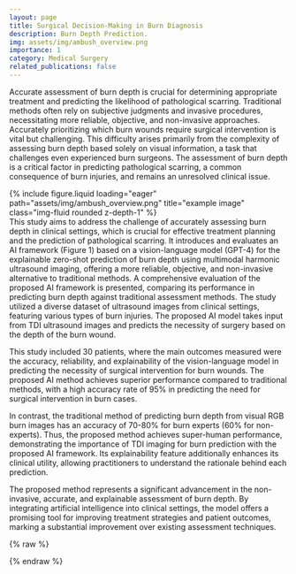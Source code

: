 ```yaml
---
layout: page
title: Surgical Decision-Making in Burn Diagnosis
description: Burn Depth Prediction.
img: assets/img/ambush_overview.png
importance: 1
category: Medical Surgery
related_publications: false
---
```


Accurate assessment of burn depth is crucial for determining appropriate treatment and predicting the likelihood of pathological scarring. Traditional methods often rely on subjective judgments and invasive procedures, necessitating more reliable, objective, and non-invasive approaches. Accurately prioritizing which burn wounds require surgical intervention is vital but challenging. This difficulty arises primarily from the complexity of assessing burn depth based solely on visual information, a task that challenges even experienced burn surgeons. The assessment of burn depth is a critical factor in predicting pathological scarring, a common consequence of burn injuries, and remains an unresolved clinical issue.

<div class="row">
    <div class="col-sm mt-3 mt-md-0">
        {% include figure.liquid loading="eager" path="assets/img/ambush_overview.png" title="example image" class="img-fluid rounded z-depth-1" %}
    </div>
</div>
This study aims to address the challenge of accurately assessing burn depth in clinical settings, which is crucial for effective treatment planning and the prediction of pathological scarring. It introduces and evaluates an AI framework (Figure 1) based on a vision-language model (GPT-4) for the explainable zero-shot prediction of burn depth using multimodal harmonic ultrasound imaging, offering a more reliable, objective, and non-invasive alternative to traditional methods. A  comprehensive evaluation of the proposed AI framework is presented, comparing its performance in predicting burn depth against traditional assessment methods. The study utilized a diverse dataset of ultrasound images from clinical settings, featuring various types of burn injuries. The proposed AI model takes input from TDI ultrasound images and predicts the necessity of surgery based on the depth of the burn wound.

This study included 30 patients, where the main outcomes measured were the accuracy, reliability, and explainability of the vision-language model in predicting the necessity of surgical intervention for burn wounds. The proposed AI method achieves superior performance compared to traditional methods, with a high accuracy rate of 95% in predicting the need for surgical intervention in burn cases. 

In contrast, the traditional method of predicting burn depth from visual RGB burn images has an accuracy of 70-80% for burn experts (60% for non-experts). Thus, the proposed method achieves super-human performance, demonstrating the importance of TDI imaging for burn prediction with the proposed AI framework. Its explainability feature additionally enhances its clinical utility, allowing practitioners to understand the rationale behind each prediction.

The proposed method represents a significant advancement in the non-invasive, accurate, and explainable assessment of burn depth. By integrating artificial intelligence into clinical settings, the model offers a promising tool for improving treatment strategies and patient outcomes, marking a substantial improvement over existing assessment techniques.

{% raw %}


{% endraw %}
